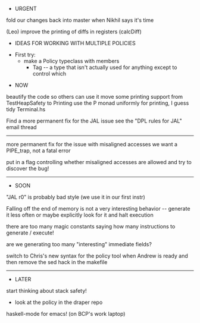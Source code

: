 * URGENT

fold our changes back into master when Nikhil says it's time

(Leo) improve the printing of diffs in registers (calcDiff)

* IDEAS FOR WORKING WITH MULTIPLE POLICIES

- First try:
    - make a Policy typeclass with members
        - Tag -- a type that isn't actually used for anything except to
          control which 

* NOW

beautify the code so others can use it
  move some printing support from TestHeapSafety to Printing
  use the P monad uniformly for printing, I guess
  tidy Terminal.hs

Find a more permanent fix for the JAL issue
  see the "DPL rules for JAL" email thread

___________________

more permanent fix for the issue with misaligned accesses
  we want a PIPE_trap, not a fatal error

put in a flag controlling whether misaligned accesses are allowed
  and try to discover the bug!

________________________________________________________
* SOON

"JAL r0" is probably bad style (we use it in our first instr)

Falling off the end of memory is not a very interesting behavior --
generate it less often or maybe explicitly look for it and halt
execution

there are too many magic constants saying how many instructions to
generate / execute!

are we generating too many "interesting" immediate fields?

switch to Chris's new syntax for the policy tool when Andrew is ready
  and then
  remove the sed hack in the makefile

________________________________________________________
* LATER

start thinking about stack safety!
  - look at the policy in the draper repo

haskell-mode for emacs!  (on BCP's work laptop)

